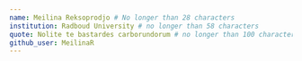 ```yaml
---
name: Meilina Reksoprodjo # No longer than 28 characters
institution: Radboud University # no longer than 58 characters
quote: Nolite te bastardes carborundorum # no longer than 100 characters, avoid using quotes(") to guarantee the format remains the same.
github_user: MeilinaR
---
```

